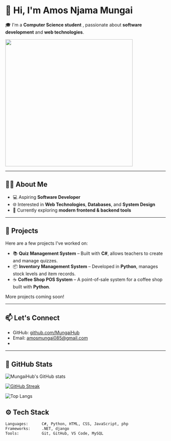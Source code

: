# 👋 Hi, I'm Amos Njama Mungai

🎓 I'm a **Computer Science student** , passionate about **software development** and **web technologies**.

<img src="https://media2.giphy.com/media/v1.Y2lkPTc5MGI3NjExemE4cHF3c240dnZod2hua29tODNyOWNneW9qMng5em44am5sajBrMyZlcD12MV9pbnRlcm5hbF9naWZfYnlfaWQmY3Q9Zw/qgQUggAC3Pfv687qPC/giphy.gif" width="400" />

---

## 👨‍💻 About Me

- 💻 Aspiring **Software Developer**
- 🌐 Interested in **Web Technologies**, **Databases**, and **System Design**
- 🚀 Currently exploring **modern frontend & backend tools**

---

## 🔨 Projects

Here are a few projects I've worked on:

- 📚 **Quiz Management System** – Built with **C#**, allows teachers to create and manage quizzes.
- 📦 **Inventory Management System** – Developed in **Python**, manages stock levels and item records.
- ☕ **Coffee Shop POS System** – A point-of-sale system for a coffee shop built with **Python**.

More projects coming soon!

---

## 📫 Let's Connect

- GitHub: [github.com/MungaiHub](https://github.com/MungaiHub)
- Email: amosmungai085@gmail.com
- 
---

## 🚀 GitHub Stats

![MungaiHub's GitHub stats](https://github-readme-stats.vercel.app/api?username=MungaiHub&show_icons=true&theme=radical&cache_seconds=86400)

[![GitHub Streak](https://streak-stats.demolab.com/?user=MungaiHub&theme=radical)](https://git.io/streak-stats)



![Top Langs](https://github-readme-stats.vercel.app/api/top-langs/?username=MungaiHub&layout=compact&theme=radical)

## ⚙️ Tech Stack

```txt
Languages:      C#, Python, HTML, CSS, JavaScript, php
Frameworks:     .NET, django
Tools:          Git, GitHub, VS Code, MySQL



